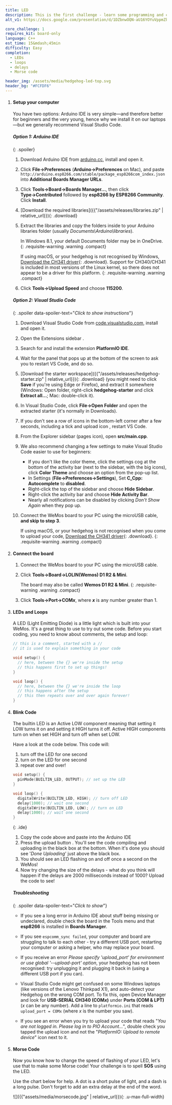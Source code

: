 ```yaml
---
title: LED
description: This is the first challenge - learn some programming and create some Morse code! 
alt_v1: https://docs.google.com/presentation/d/1DZbnwOQN-aU16YOYuVppmZkEunN-LtYr8j3dcDj1nHI/pub

core_challenge: 1
requires_kit: board-only
language: C++
est_time: 15&mdash;45min
difficulty: Easy
completion: 
  - LEDs
  - loops
  - delays
  - Morse code

header_img: /assets/media/hedgehog-led-top.svg
header_bg: "#FCFDF6"
---
```


1.  #### Setup your computer

    You have two options: Arduino IDE is very simple&mdash;and therefore better for beginners and the very young, hence why we install it on our laptops&mdash;but we generally recommend Visual&nbsp;Studio&nbsp;Code.

    ##### Option 1: Arduino IDE

    {: .spoiler}
    1. Download Arduino IDE from [arduino.cc](https://www.arduino.cc/en/Main/Software),
        install and open it.
    2. Click **File&rarr;Preferences** (**Arduino&rarr;Preferences** on Mac), and paste 
        `http://arduino.esp8266.com/stable/package_esp8266com_index.json` into 
        **Additional Boards Manager URLs**.
    3. Click **Tools&rarr;Board&rarr;Boards Manager...**, 
        then click **Type&rarr;Contributed** followed by 
        **esp8266 by ESP8266 Community**. Click **Install**.
    4. [Download the required libraries]({{"/assets/releases/libraries.zip" | relative_url}}){: .download}
    5. Extract the libraries and copy the folders inside to your Arduino libraries folder (usually *Documents\Arduino\libraries*).

        In Windows 8.1, your default Documents folder may be in OneDrive.
        {: .requisite-warning .warning .compact}
        
        If using macOS, or your hedgehog is not recognised by Windows, [Download the CH341 driver](https://wiki.wemos.cc/downloads){: .download}. Support for CH340/CH341 is included in most versions of the Linux kernel, so there does not appear to be a driver for this platform.
        {: .requisite-warning .warning .compact}

    6. Click **Tools&rarr;Upload Speed** and choose **115200**.

    ##### Option 2: Visual Studio Code

    {: .spoiler data-spoiler-text="<em class="hidden-print">Click to show instructions</em>"}
    1. Download Visual Studio Code from [code.visualstudio.com](https://code.visualstudio.com), install and open it.
    2. Open the Extensions sidebar <i class="vscode-extensions"></i>.
    3. Search for and install the extension **PlatformIO IDE**.
    4. Wait for the panel that pops up at the bottom of the screen to ask you to restart VS Code, and do so.
    5. [Download the starter workspace]({{"/assets/releases/hedgehog-starter.zip" | relative_url}}){: .download} (you might need to click **Save** if you're using Edge or Firefox), and extract it somewhere (Windows: Open folder, right-click **hedgehog-starter** and click **Extract all...**; Mac: double-click it).
    6. In Visual Studio Code, click **File&rarr;Open Folder** and open the extracted starter (it's normally in Downloads).
    7. If you don't see a row of icons in the bottom-left corner after a few seconds, including a tick and upload icon <i class="arduino-upload"></i>, restart VS Code.
    8. From the Explorer sidebar (pages icon), open **src/main.cpp**.
    9. We also recommend changing a few settings to make Visual Studio Code easier to use for beginners:
    
        - If you don't like the color theme, click the settings cog at the bottom of the activity bar (next to the sidebar, with the big icons), click **Color Theme** and choose an option from the pop-up list.
        - In Settings (**File&rarr;Preferences&rarr;Settings**), Set **C_Cpp: Autocomplete** to **disabled**.
        - Right-click the top of the sidebar and choose **Hide Sidebar**.
        - Right-click the activity bar and choose **Hide Activity Bar**.
        - Nearly all notifications can be disabled by clicking _Don't Show Again_ when they pop up.
    
    10. Connect the WeMos board to your PC using the microUSB cable, **and skip to step 3**.
        
        If using macOS, or your hedgehog is not recognised when you come to upload your code, [Download the CH341 driver](https://wiki.wemos.cc/downloads){: .download}.
        {: .requisite-warning .warning .compact}

2.  #### Connect the board
    1. Connect the WeMos board to your PC using the microUSB cable.
    2. Click **Tools&rarr;Board&rarr;LOLIN(Wemos) D1 R2 & Mini**.

        The board may also be called **Wemos D1 R2 & Mini**.
        {: .requisite-warning .warning .compact}

    3. Click **Tools&rarr;Port&rarr;COM*x***, where ***x*** is any number greater than 1.

3.  #### LEDs and Loops
    A LED (Light Emitting Diode) is a little light which is built into your 
    WeMos. It's a great thing to use to try out some code. Before you start 
    coding, you need to know about comments, the setup and loop:
    ```c
    // this is a comment, started with a //
    // it is used to explain something in your code

    void setup() {
      // here, between the {} we're inside the setup
      // this happens first to set up things!
    }

    void loop() {
      // here, between the {} we're inside the loop
      // this happens after the setup
      // this then repeats over and over again forever!
    } 
    ```

4.  #### Blink Code
    The builtin LED is an Active LOW component meaning that setting it LOW 
    turns it on and setting it HIGH turns it off. Active HIGH components turn 
    on when set HIGH and turn off when set LOW.
    
    Have a look at the code below. This code will:
    1. turn off the LED for one second
    2. turn on the LED for one second
    3. repeat over and over!

    ```c 
    void setup() {
      pinMode(BUILTIN_LED, OUTPUT); // set up the LED
    }

    void loop() {
      digitalWrite(BUILTIN_LED, HIGH); // turn off LED
      delay(1000); // wait one second
      digitalWrite(BUILTIN_LED, LOW); // turn on LED
      delay(1000); // wait one second
    } 
    ```
    {: .ide}

    1. Copy the code above and paste into the Arduino IDE
    2. Press the upload button <i class="arduino-upload"></i>. You'll see the 
        code compiling and uploading in the black box at the bottom. When it's 
        done you should see '*Done Uploading*' just above the black box.
    3. You should see an LED flashing on and off once a second on the WeMos!
    4. Now try changing the size of the delays - what do you think will happen 
        if the delays are 2000 milliseconds instead of 1000? Upload the code to 
        see! 

    ##### Troubleshooting

    {: .spoiler data-spoiler-text="<em class="hidden-print">Click to show</em>"}
    - If you see a long error in Arduino IDE about stuff being missing or undeclared, double check
      the board in the Tools menu and that **esp8266** is installed in
      **Boards Manager**.

    - If you see `espcomm_sync failed`, your computer and board are struggling
      to talk to each other - try a different USB port, restarting your
      computer or asking a helper, who may replace your board.

    - If you receive an error _Please specify 'upload_port' for environment or use global '--upload-port' option_, your hedgehog has not been recognised: try unplugging it
      and plugging it back in (using a different USB port if you can).

    - Visual Studio Code might get confused on some Windows laptops (like versions of the Lenovo Thinkpad X1), and auto-detect your Hedgehog on the wrong COM port. To fix this,
      open Device Manager and look for **USB-SERIAL CH340 (COM*x*)** under **Ports (COM & LPT)** (_x_ can be any number). Add a line to `platformio.ini` that reads
      `upload_port = COMx` (where _x_ is the number you saw).
      
    - If you see an error when you try to upload your code that reads "_You are not logged in. Please log in to PIO Account..._", double check you tapped the upload icon 
      <i class="arduino-upload"></i> and not the "_PlatformIO: Upload to remote device_" icon next to it.

5.  #### Morse Code
    Now you know how to change the speed of flashing of your LED, let's use that 
    to make some Morse code! Your challenge is to spell **SOS** using the LED. 
    
    Use the chart below for help. A dot is a short pulse of light, and a dash is 
    a long pulse. Don't forget to add an extra delay at the end of the word. 

    ![]({{"assets/media/morsecode.jpg" | relative_url}}){: .u-max-full-width}
